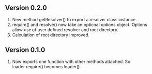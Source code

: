 ## Version 0.2.0

1. New method getResolver() to export a resolver class instance.
2. require() and resolve() now take an optional options object.  Options allow use of user defined resolver and root directory.
3. Calculation of root directory improved.

## Version 0.1.0

1. Now exports one function with other methods attached.  So: loader.require() becomes loader().

